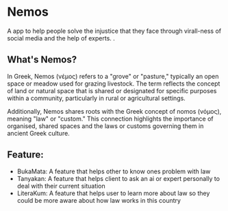 # Nemos

A app to help people solve the injustice that they face through virall-ness of social media and the help of experts. .

## What's Nemos? 

In Greek, Nemos (νέμος) refers to a "grove" or "pasture," typically an open space or meadow used for grazing livestock. The term reflects the concept of land or natural space that is shared or designated for specific purposes within a community, particularly in rural or agricultural settings.

Additionally, Nemos shares roots with the Greek concept of nomos (νόμος), meaning "law" or "custom." This connection highlights the importance of organised, shared spaces and the laws or customs governing them in ancient Greek culture.


## Feature:
- BukaMata: A feature that helps other to know ones problem with law
- Tanyakan: A feature that helps client to ask an ai or expert personally to deal with their current situation
- LiteraKum: A feature that helps user to learn more about law so they could be more aware about how law works in this country